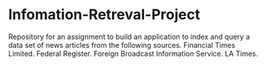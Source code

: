 # Infomation-Retreval-Project
Repository for an assignment to build an application to index and query a data set of news articles from the following sources.  Financial Times Limited. Federal Register. Foreign Broadcast Information Service. LA Times.
